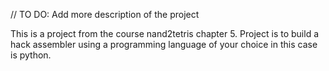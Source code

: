 // TO DO: Add more description of the project

This is a project from the course nand2tetris chapter 5. Project is to build a hack assembler using a programming language of your choice in this case is python.
